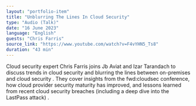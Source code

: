 ```yaml
---
layout: "portfolio-item"
title: "Unblurring The Lines In Cloud Security"
type: "Audio (Talk)"
date: "16 June 2023"
language: "English"
guests: "Chris Farris"
source_link: "https://www.youtube.com/watch?v=F4vYHN5_Ts8"
duration: "43 min"
---
```


Cloud security expert Chris Farris joins Jb Aviat and Izar Tarandach to discuss trends in cloud security and blurring the lines between on-premises and cloud security . They cover insights from the fwd:cloudsec conference, how cloud provider security maturity has improved, and lessons learned from recent cloud security breaches (including a deep dive into the LastPass attack)  .
